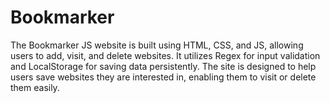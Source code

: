 # Bookmarker
The Bookmarker JS website is built using HTML, CSS, and JS, allowing users to add, visit, and delete websites. It utilizes Regex for input validation and LocalStorage for saving data persistently. The site is designed to help users save websites they are interested in, enabling them to visit or delete them easily.
